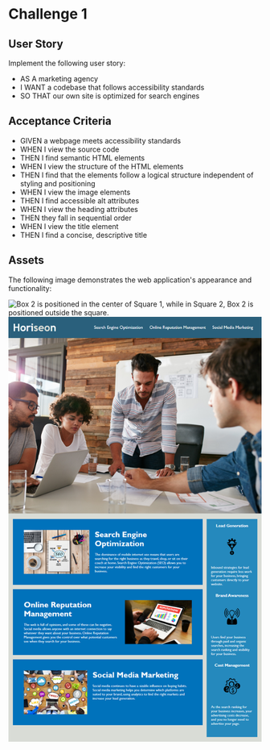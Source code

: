 # Challenge 1

## **User Story**

Implement the following user story:

* AS A marketing agency
* I WANT a codebase that follows accessibility standards
* SO THAT our own site is optimized for search engines

## Acceptance Criteria

* GIVEN a webpage meets accessibility standards
* WHEN I view the source code
* THEN I find semantic HTML elements
* WHEN I view the structure of the HTML elements
* THEN I find that the elements follow a logical structure independent of styling and positioning
* WHEN I view the image elements
* THEN I find accessible alt attributes
* WHEN I view the heading attributes
* THEN they fall in sequential order
* WHEN I view the title element
*   THEN I find a concise, descriptive title

## Assets

The following image demonstrates the web application's appearance and functionality:

![Box 2 is positioned in the center of Square 1, while in Square 2, Box 2 is positioned outside the square.](https://github.com/lunchtimewhee/challenge_1/blob/main/urban-octo-telegram/Develop/assets/images/01-html-css-git-homework-demo.png)
![Link](./urban-octo-telegram/Develop/assets/images/01-html-css-git-homework-demo.png)
